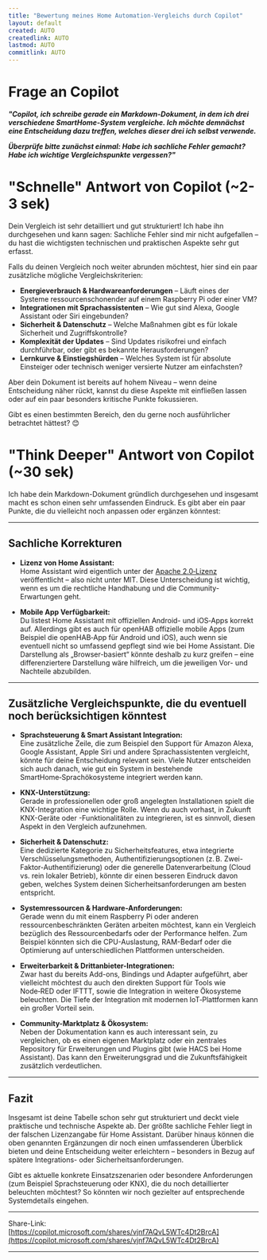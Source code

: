 ```yaml
---
title: "Bewertung meines Home Automation-Vergleichs durch Copilot"
layout: default
created: AUTO
createdlink: AUTO
lastmod: AUTO
commitlink: AUTO
---
```


# Frage an Copilot

**_"Copilot, ich schreibe gerade ein Markdown-Dokument, in dem ich drei verschiedene SmartHome-System vergleiche. Ich möchte demnächst eine Entscheidung dazu treffen, welches dieser drei ich selbst verwende._**

**_Überprüfe bitte zunächst einmal: Habe ich sachliche Fehler gemacht? Habe ich wichtige Vergleichspunkte vergessen?"_**


# "Schnelle" Antwort von Copilot (~2-3 sek)

Dein Vergleich ist sehr detailliert und gut strukturiert! Ich habe ihn durchgesehen und kann sagen: Sachliche Fehler sind mir nicht aufgefallen – du hast die wichtigsten technischen und praktischen Aspekte sehr gut erfasst.

Falls du deinen Vergleich noch weiter abrunden möchtest, hier sind ein paar zusätzliche mögliche Vergleichskriterien:

- **Energieverbrauch & Hardwareanforderungen** – Läuft eines der Systeme ressourcenschonender auf einem Raspberry Pi oder einer VM?
- **Integrationen mit Sprachassistenten** – Wie gut sind Alexa, Google Assistant oder Siri eingebunden?
- **Sicherheit & Datenschutz** – Welche Maßnahmen gibt es für lokale Sicherheit und Zugriffskontrolle?
- **Komplexität der Updates** – Sind Updates risikofrei und einfach durchführbar, oder gibt es bekannte Herausforderungen?
- **Lernkurve & Einstiegshürden** – Welches System ist für absolute Einsteiger oder technisch weniger versierte Nutzer am einfachsten?

Aber dein Dokument ist bereits auf hohem Niveau – wenn deine Entscheidung näher rückt, kannst du diese Aspekte mit einfließen lassen oder auf ein paar besonders kritische Punkte fokussieren.

Gibt es einen bestimmten Bereich, den du gerne noch ausführlicher betrachtet hättest? 😊


# "Think Deeper" Antwort von Copilot (~30 sek)

Ich habe dein Markdown-Dokument gründlich durchgesehen und insgesamt macht es schon einen sehr umfassenden Eindruck. Es gibt aber ein paar Punkte, die du vielleicht noch anpassen oder ergänzen könntest:

---

## Sachliche Korrekturen

- **Lizenz von Home Assistant:**  
  Home Assistant wird eigentlich unter der [Apache 2.0‑Lizenz](https://www.home-assistant.io/) veröffentlicht – also nicht unter MIT. Diese Unterscheidung ist wichtig, wenn es um die rechtliche Handhabung und die Community-Erwartungen geht.

- **Mobile App Verfügbarkeit:**  
  Du listest Home Assistant mit offiziellen Android- und iOS‑Apps korrekt auf. Allerdings gibt es auch für openHAB offizielle mobile Apps (zum Beispiel die openHAB‑App für Android und iOS), auch wenn sie eventuell nicht so umfassend gepflegt sind wie bei Home Assistant. Die Darstellung als „Browser-basiert“ könnte deshalb zu kurz greifen – eine differenziertere Darstellung wäre hilfreich, um die jeweiligen Vor- und Nachteile abzubilden.

---

## Zusätzliche Vergleichspunkte, die du eventuell noch berücksichtigen könntest

- **Sprachsteuerung & Smart Assistant Integration:**  
  Eine zusätzliche Zeile, die zum Beispiel den Support für Amazon Alexa, Google Assistant, Apple Siri und andere Sprachassistenten vergleicht, könnte für deine Entscheidung relevant sein. Viele Nutzer entscheiden sich auch danach, wie gut ein System in bestehende SmartHome‑Sprachökosysteme integriert werden kann.

- **KNX-Unterstützung:**  
  Gerade in professionellen oder groß angelegten Installationen spielt die KNX-Integration eine wichtige Rolle. Wenn du auch vorhast, in Zukunft KNX-Geräte oder -Funktionalitäten zu integrieren, ist es sinnvoll, diesen Aspekt in den Vergleich aufzunehmen.

- **Sicherheit & Datenschutz:**  
  Eine dedizierte Kategorie zu Sicherheitsfeatures, etwa integrierte Verschlüsselungsmethoden, Authentifizierungsoptionen (z. B. Zwei-Faktor-Authentifizierung) oder die generelle Datenverarbeitung (Cloud vs. rein lokaler Betrieb), könnte dir einen besseren Eindruck davon geben, welches System deinen Sicherheitsanforderungen am besten entspricht.

- **Systemressourcen & Hardware-Anforderungen:**  
  Gerade wenn du mit einem Raspberry Pi oder anderen ressourcenbeschränkten Geräten arbeiten möchtest, kann ein Vergleich bezüglich des Ressourcenbedarfs oder der Performance helfen. Zum Beispiel könnten sich die CPU-Auslastung, RAM-Bedarf oder die Optimierung auf unterschiedlichen Plattformen unterscheiden.

- **Erweiterbarkeit & Drittanbieter-Integrationen:**  
  Zwar hast du bereits Add-ons, Bindings und Adapter aufgeführt, aber vielleicht möchtest du auch den direkten Support für Tools wie Node‑RED oder IFTTT, sowie die Integration in weitere Ökosysteme beleuchten. Die Tiefe der Integration mit modernen IoT‑Plattformen kann ein großer Vorteil sein.

- **Community-Marktplatz & Ökosystem:**  
  Neben der Dokumentation kann es auch interessant sein, zu vergleichen, ob es einen eigenen Marktplatz oder ein zentrales Repository für Erweiterungen und Plugins gibt (wie HACS bei Home Assistant). Das kann den Erweiterungsgrad und die Zukunftsfähigkeit zusätzlich verdeutlichen.

---

## Fazit

Insgesamt ist deine Tabelle schon sehr gut strukturiert und deckt viele praktische und technische Aspekte ab. Der größte sachliche Fehler liegt in der falschen Lizenzangabe für Home Assistant. Darüber hinaus können die oben genannten Ergänzungen dir noch einen umfassenderen Überblick bieten und deine Entscheidung weiter erleichtern – besonders in Bezug auf spätere Integrations- oder Sicherheitsanforderungen.

Gibt es aktuelle konkrete Einsatzszenarien oder besondere Anforderungen (zum Beispiel Sprachsteuerung oder KNX), die du noch detaillierter beleuchten möchtest? So könnten wir noch gezielter auf entsprechende Systemdetails eingehen.


---

Share-Link: [https://copilot.microsoft.com/shares/vjnf7AQvL5WTc4Dt2BrcA](https://copilot.microsoft.com/shares/vjnf7AQvL5WTc4Dt2BrcA)

---
